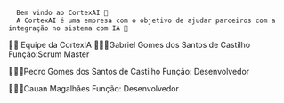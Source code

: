       Bem vindo ao CortexAI 🚀
      A CortexAI é uma empresa com o objetivo de ajudar parceiros com a integração no sistema com IA 🤖

👨‍🏫 Equipe da CortexIA
👨🏻‍💻Gabriel Gomes dos Santos de Castilho Função:Scrum Master

👨🏻‍💻Pedro Gomes dos Santos de Castilho Função: Desenvolvedor

👨🏻‍💻Cauan Magalhães Função: Desenvolvedor
